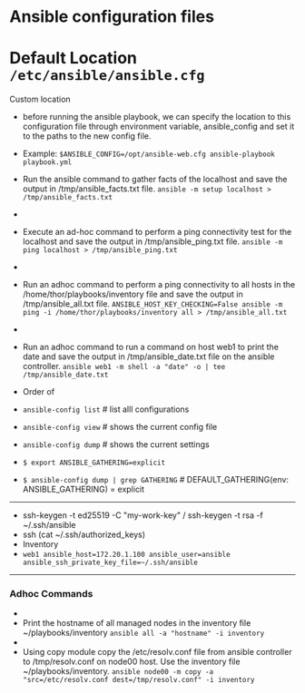 # Ansible configuration files
# Default Location `/etc/ansible/ansible.cfg`

Custom location
- before running the ansible playbook, we can specify the location to this configuration file through environment variable, ansible_config and set it to the paths to the new config file.
- Example: `$ANSIBLE_CONFIG=/opt/ansible-web.cfg ansible-playbook playbook.yml`
- Run the ansible command to gather facts of the localhost and save the output in /tmp/ansible_facts.txt file. `ansible -m setup localhost > /tmp/ansible_facts.txt`
- 
- Execute an ad-hoc command to perform a ping connectivity test for the localhost and save the output in /tmp/ansible_ping.txt file.  `ansible -m ping localhost > /tmp/ansible_ping.txt`
-
- Run an adhoc command to perform a ping connectivity to all hosts in the /home/thor/playbooks/inventory file and save the output in /tmp/ansible_all.txt file.  `ANSIBLE_HOST_KEY_CHECKING=False ansible -m ping -i /home/thor/playbooks/inventory all > /tmp/ansible_all.txt`
-
- Run an adhoc command to run a command on host web1 to print the date and save the output in /tmp/ansible_date.txt file on the ansible controller. `ansible web1 -m shell -a "date" -o | tee /tmp/ansible_date.txt`


- Order of 

- `ansible-config list` # list alll configurations
- `ansible-config view` # shows the current config file
- `ansible-config dump` # shows the current settings
- `$ export ANSIBLE_GATHERING=explicit`
- `$ ansible-config dump | grep GATHERING`  # DEFAULT_GATHERING(env: ANSIBLE_GATHERING) = explicit

--- 
- ssh-keygen -t ed25519 -C "my-work-key" / ssh-keygen -t rsa -f ~/.ssh/ansible
- ssh (cat ~/.ssh/authorized_keys)
- Inventory 
- `web1 ansible_host=172.20.1.100 ansible_user=ansible ansible_ssh_private_key_file=~/.ssh/ansible`

--- 
### Adhoc Commands
-
- Print the hostname of all managed nodes in the inventory file ~/playbooks/inventory `ansible all -a "hostname" -i inventory`
-
- Using copy module copy the /etc/resolv.conf file from ansible controller to /tmp/resolv.conf on node00 host. Use the inventory file ~/playbooks/inventory. `ansible node00 -m copy -a "src=/etc/resolv.conf dest=/tmp/resolv.conf" -i inventory`